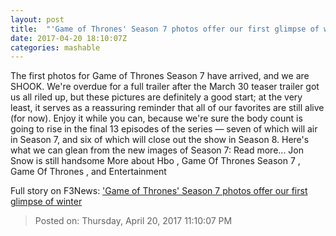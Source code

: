 ```yaml
---
layout: post
title:  "'Game of Thrones' Season 7 photos offer our first glimpse of winter"
date: 2017-04-20 18:10:07Z
categories: mashable
---
```


The first photos for Game of Thrones Season 7 have arrived, and we are SHOOK. We're overdue for a full trailer after the March 30 teaser trailer got us all riled up, but these pictures are definitely a good start; at the very least, it serves as a reassuring reminder that all of our favorites are still alive (for now). Enjoy it while you can, because we're sure the body count is going to rise in the final 13 episodes of the series — seven of which will air in Season 7, and six of which will close out the show in Season 8. Here's what we can glean from the new images of Season 7: Read more... Jon Snow is still handsome More about Hbo , Game Of Thrones Season 7 , Game Of Thrones , and Entertainment


Full story on F3News: ['Game of Thrones' Season 7 photos offer our first glimpse of winter](http://www.f3nws.com/n/bYJmWF)

> Posted on: Thursday, April 20, 2017 11:10:07 PM
